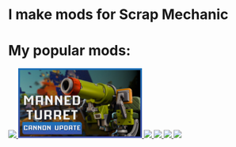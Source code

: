 # I make mods for Scrap Mechanic

# My popular mods:
<div>
        <a href="https://github.com/Vajdani/SM-Manned-Turret-Pack" color="white">
                <img src="https://store.fastly.steamstatic.com/public/shared/images/header/logo_steam.svg?t=962016" width="250px">
                <a href="https://steamcommunity.com/sharedfiles/filedetails/?id=3107290429">
                        <img src="https://github.com/Vajdani/SM-Manned-Turret-Pack/blob/master/preview.jpg" width="250px">
                </a>
        </a>
        <a href="https://github.com/Vajdani/SM-Laser-Tools" color="white">
                <img src="https://store.fastly.steamstatic.com/public/shared/images/header/logo_steam.svg?t=962016" width="250px">
                <a href="https://steamcommunity.com/sharedfiles/filedetails/?id=2843905833">
                        <img src="https://github.com/Vajdani/SM-Laser-Tools/blob/main/preview.jpg" width="250px">
                </a>
        </a>
        <a href="https://github.com/RaftMechanic/Raft-Mechanic-Game-Mode" color="white">
                <img src="https://store.fastly.steamstatic.com/public/shared/images/header/logo_steam.svg?t=962016" width="250px">
                <a href="https://steamcommunity.com/sharedfiles/filedetails/?id=2807590049">
                        <img src="https://github.com/RaftMechanic/Raft-Mechanic-Game-Mode/blob/main/preview.jpg" width="250px">
                </a>
        </a>
</div>
